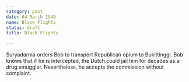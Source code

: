 ```yaml
---
category: past
date: 04 March 1948
name: Black Flights
status: draft
title: Black Flights

---
```

Suryadarma orders Bob to transport Republican opium to
Bukittinggi. Bob knows that if he is intercepted, the Dutch could jail
him for decades as a drug smuggler. Nevertheless, he accepts the
commission without complaint.
